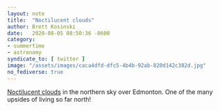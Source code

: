 ```yaml
---
layout: note
title:  "Noctilucent clouds"
author: Brett Kosinski
date:   2020-08-05 08:50:36 -0600
category: 
- summertime
- astronomy
syndicate_to: [ twitter ]
image: "/assets/images/caca4dfd-dfc5-4b4b-92ab-820d142c382d.jpg"
no_fediverse: true
---
```

[Noctilucent clouds](https://en.wikipedia.org/wiki/Noctilucent_cloud) in the northern sky over Edmonton.  One of the many upsides of living so far north!
